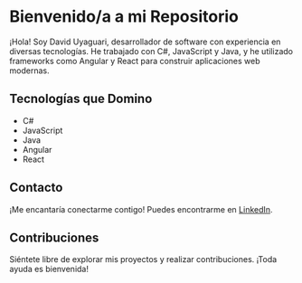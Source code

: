 # Bienvenido/a a mi Repositorio

¡Hola! Soy David Uyaguari, desarrollador de software con experiencia en diversas tecnologías. He trabajado con C#, JavaScript y Java, y he utilizado frameworks como Angular y React para construir aplicaciones web modernas.

## Tecnologías que Domino

- C#
- JavaScript
- Java
- Angular
- React

## Contacto

¡Me encantaría conectarme contigo! Puedes encontrarme en [LinkedIn](https://www.linkedin.com/in/david-uyaguari-0b7b60254/).

## Contribuciones

Siéntete libre de explorar mis proyectos y realizar contribuciones. ¡Toda ayuda es bienvenida!
